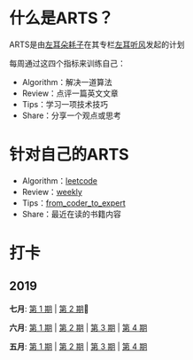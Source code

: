 # 什么是ARTS？
ARTS是由[左耳朵耗子](http://weibo.com/haoel?s=6cm7D0)在其专栏[左耳听风](https://time.geekbang.org/column/48)发起的计划

每周通过这四个指标来训练自己：
* Algorithm：解决一道算法
* Review：点评一篇英文文章
* Tips：学习一项技术技巧
* Share：分享一个观点或思考

# 针对自己的ARTS
* Algorithm：[leetcode](https://github.com/azl397985856/leetcode)
* Review：[weekly](https://github.com/ruanyf/weekly)
* Tips：[from_coder_to_expert](https://github.com/haymaicc/from_coder_to_expert)
* Share：最近在读的书籍内容

# 打卡

## 2019
**七月**: [第 1 期](src/arts-09/README.md) | [第 2 期](./src/arts-10/README.md):high_brightness:

**六月**: [第 1 期](src/arts-05/README.md) | [第 2 期](src/arts-06/README.md) | [第 3 期](src/arts-07/README.md) | [第 4 期](src/arts-08/README.md)

**五月**: [第 1 期](src/arts-01/README.md) | [第 2 期](src/arts-02/README.md) | [第 3 期](src/arts-03/README.md) | [第 4 期](src/arts-04/README.md)
